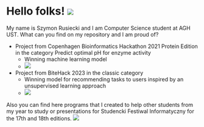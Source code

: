 # Hello folks! ![](https://komarev.com/ghpvc/?username=Rusiek)
My name is Szymon Rusiecki and I am Computer Science student at AGH UST. What can you find on my repository and I am proud of?
- Project from Copenhagen Bioinformatics Hackathon 2021 Protein Edition in the category Predict optimal pH for enzyme activity 
  - Winning machine learning model
  - <img src="https://github-readme-stats-rusiek.vercel.app/api/pin/?username=Rusiek&repo=optimal-ph" />
- Project from BiteHack 2023 in the classic category 
  - Winning model for recommending tasks to users inspired by an unsupervised learning approach
  - <img src="https://github-readme-stats-rusiek.vercel.app/api/pin/?username=Rusiek&repo=BITE_HACK" />
Also you can find here programs that I created to help other students from my year to study or presentations for Studencki Festiwal Informatyczny for the 17th and 18th editions.
<img src="https://github-readme-stats.rusiek.vercel.app/api/top-langs/?username=Rusiek&langs_count=5" />

